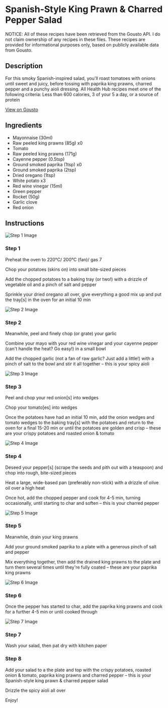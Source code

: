 # Spanish-Style King Prawn & Charred Pepper Salad

NOTICE: All of these recipes have been retrieved from the Gousto API. I do not claim ownership of any recipes in these files. These recipes are provided for informational purposes only, based on publicly available data from Gousto.

## Description

For this smoky Spanish-inspired salad, you'll roast tomatoes with onions until sweet and juicy, before tossing with paprika king prawns, charred pepper and a punchy aioli dressing. All Health Hub recipes meet one of the following criteria: Less than 600 calories, 3 of your 5 a day, or a source of protein

[View on Gousto](https://www.gousto.co.uk/recipes/cookbook/spanish-style-prawn-charred-pepper-salad)

## Ingredients

- Mayonnaise (30ml)
- Raw peeled king prawns (85g) x0
- Tomato
- Raw peeled king prawns (171g)
- Cayenne pepper (0.5tsp)
- Ground smoked paprika (1tsp) x0
- Ground smoked paprika (2tsp)
- Dried oregano (1tsp)
- White potato x3
- Red wine vinegar (15ml)
- Green pepper
- Rocket (50g)
- Garlic clove
- Red onion

## Instructions

![Step 1 Image](https://production-media.gousto.co.uk/cms/recipe-step-image/step-1-1649773655302-x200.jpg)

### Step 1

Preheat the oven to 220°C/ 200°C (fan)/ gas 7

Chop your potatoes (skins on) into small bite-sized pieces

Add the chopped potatoes to a baking tray (or two!) with a drizzle of vegetable oil and a pinch of salt and pepper

Sprinkle your dried oregano all over, give everything a good mix up and put the tray[s] in the oven for an initial 10 min

![Step 2 Image](https://production-media.gousto.co.uk/cms/recipe-step-image/step-2-1649773657148-x200.jpg)

### Step 2

Meanwhile, peel and finely chop (or grate) your garlic

Combine your mayo with your red wine vinegar and your cayenne pepper (can't handle the heat? Go easy!) in a small bowl

Add the chopped garlic (not a fan of raw garlic? Just add a little!) with a pinch of salt to the bowl and stir it all together – this is your spicy aioli

![Step 3 Image](https://production-media.gousto.co.uk/cms/recipe-step-image/step-3-1649773662986-x200.jpg)

### Step 3

Peel and chop your red onion[s] into wedges

Chop your tomato[es] into wedges

Once the potatoes have had an initial 10 min, add the onion wedges and tomato wedges to the baking tray[s] with the potatoes and return to the oven for a final 15-20 min or until the potatoes are golden and crisp – these are your crispy potatoes and roasted onion & tomato

![Step 4 Image](https://production-media.gousto.co.uk/cms/recipe-step-image/step-4-1649773667348-x200.jpg)

### Step 4

Deseed your pepper[s] (scrape the seeds and pith out with a teaspoon) and chop into rough, bite-sized pieces

Heat a large, wide-based pan (preferably non-stick) with a drizzle of olive oil over a high heat

Once hot, add the chopped pepper and cook for 4-5 min, turning occasionally, until starting to char and soften – this is your charred pepper

![Step 5 Image](https://production-media.gousto.co.uk/cms/recipe-step-image/step-5-1649773671192-x200.jpg)

### Step 5

Meanwhile, drain your king prawns

Add your ground smoked paprika to a plate with a generous pinch of salt and pepper

Mix everything together, then add the drained king prawns to the plate and turn them several times until they're fully coated – these are your paprika king prawns

![Step 6 Image](https://production-media.gousto.co.uk/cms/recipe-step-image/step-6-1649773676413-x200.jpg)

### Step 6

Once the pepper has started to char, add the paprika king prawns and cook for a further 4-5 min or until cooked through

![Step 7 Image](https://production-media.gousto.co.uk/cms/recipe-step-image/step-7-copy-1664298205702-x200.jpg)

### Step 7

Wash your salad, then pat dry with kitchen paper

### Step 8

Add your salad to a the plate and top with the crispy potatoes, roasted onion & tomato, paprika king prawns and charred pepper – this is your Spanish-style king prawn & charred pepper salad

Drizzle the spicy aioli all over

Enjoy!

